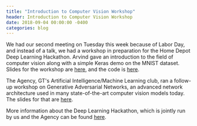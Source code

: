 ```yaml
---
title: "Introduction to Computer Vision Workshop"
header: Introduction to Computer Vision Workshop
date: 2018-09-04 00:00:00 -0400
categories: blog
---
```


We had our second meeting on Tuesday this week because of Labor Day, and instead of a talk, we had a workshop in preparation for the Home Depot Deep Learning Hackathon. Arvind gave an introduction to the field of computer vision along with a simple Keras demo on the MNIST dataset. Slides for the workshop are <a href="https://docs.google.com/presentation/d/1Xyk0Nq-6QzS-pu4l8NNTBZYhcLJFGDxtPsmHRXklyg4/edit#slide=id.p">here</a>, and the code is <a href="https://bit.ly/2Cgzn6b">here</a>.

The Agency, GT's Artificial Intelligence/Machine Learning club, ran a follow-up workshop on Generative Adversarial Networks, an advanced network architecture used in many state-of-the-art computer vision models today. The slides for that are <a href="http://gtagency.github.io/2018/intro-to-gans">here</a>.

More information about the Deep Learning Hackathon, which is jointly run by us and the Agency can be found <a href="https://www.facebook.com/events/1006843382831023/">here</a>.
